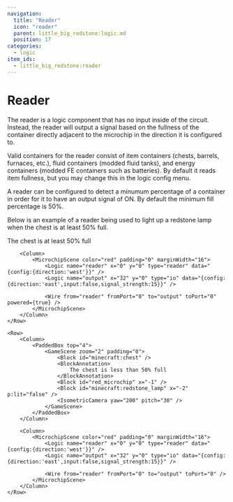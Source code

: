 ```yaml
---
navigation:
  title: "Reader"
  icon: "reader"
  parent: little_big_redstone:logic.md
  position: 17
categories:
  - logic
item_ids:
  - little_big_redstone:reader
---
```


# Reader

<RecipeFor id="reader" />

The reader is a logic component that has no input inside of the circuit. Instead, the reader will output a signal based
on the fullness of the container directly adjacent to the microchip in the direction it is configured to.

Valid containers for the reader consist of item containers (chests, barrels, furnaces, etc.), fluid containers (modded
fluid tanks), and energy containers (modded FE containers such as batteries). By default it reads item fullness, but
you may change this in the logic config menu.

A reader can be configured to detect a minumum percentage of a container in order for it to have an output signal of
ON. By default the minimum fill percentage is 50%.

Below is an example of a reader being used to light up a redstone lamp when the chest is at least 50% full.

<PaddedBox left="5" top="5">
	<Row>
		<Column>
			<PaddedBox top="4">
				<GameScene zoom="2" padding="0">
					<Block id="minecraft:chest" />
					<BlockAnnotation>
						The chest is at least 50% full
					</BlockAnnotation>
					<Block id="red_microchip" x="-1" />
					<Block id="minecraft:redstone_lamp" x="-2" p:lit="true" />
					<IsometricCamera yaw="200" pitch="30" />
				</GameScene>
			</PaddedBox>
		</Column>
	
		<Column>
			<MicrochipScene color="red" padding="0" marginWidth="16">
				<Logic name="reader" x="0" y="0" type="reader" data="{config:{direction:'west'}}" />
				<Logic name="output" x="32" y="0" type="io" data="{config:{direction:'east',input:false,signal_strength:15}}" />
	
				<Wire from="reader" fromPort="0" to="output" toPort="0" powered={true} />
			</MicrochipScene>
		</Column>
	</Row>
	
	<Row>
		<Column>
			<PaddedBox top="4">
				<GameScene zoom="2" padding="0">
					<Block id="minecraft:chest" />
					<BlockAnnotation>
						The chest is less than 50% full
					</BlockAnnotation>
					<Block id="red_microchip" x="-1" />
					<Block id="minecraft:redstone_lamp" x="-2" p:lit="false" />
					<IsometricCamera yaw="200" pitch="30" />
				</GameScene>
			</PaddedBox>
		</Column>
	
		<Column>
			<MicrochipScene color="red" padding="0" marginWidth="16">
				<Logic name="reader" x="0" y="0" type="reader" data="{config:{direction:'west'}}" />
				<Logic name="output" x="32" y="0" type="io" data="{config:{direction:'east',input:false,signal_strength:15}}" />
	
				<Wire from="reader" fromPort="0" to="output" toPort="0" />
			</MicrochipScene>
		</Column>
	</Row>
</PaddedBox>